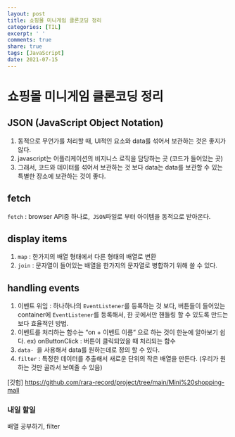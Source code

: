 ```yaml
---
layout: post
title: 쇼핑몰 미니게임 클론코딩 정리
categories: [TIL]
excerpt: ' '
comments: true
share: true
tags: [JavaScript]
date: 2021-07-15
---
```


# 쇼핑몰 미니게임 클론코딩 정리

## JSON (JavaScript Object Notation)

1. 동적으로 무언가를 처리할 때, UI적인 요소와 data를 섞어서 보관하는 것은 좋지가 않다.
2. javascript는 어플리케이션의 비지니스 로직을 담당하는 곳 (코드가 들어있는 곳) 
3. 그래서, 코드와 데이터를 섞어서 보관하는 것 보다 data는 data를 보관할 수 있는 특별한 장소에 보관하는 것이 좋다.

## fetch

`fetch` : browser API중 하나로,` JSON`파일로 부터 아이템을 동적으로 받아온다.

## display items

1. `map` : 한가지의 배열 형태에서 다른 형태의 배열로 변환 
2. `join` : 문자열이 들어있는 배열을 한가지의 문자열로 병합하기 위해 쓸 수 있다.

## handling events

1. 이벤트 위임 : 하나하나의 `EventListener`를 등록하는 것 보다, 버튼들이 들어있는 container에 `EventListener`를 등록해서, 한 곳에서만 핸들링 할 수 있도록 만드는 보다 효율적인 방법.
2. 이벤트를 처리하는 함수는 “on + 이벤트 이름“ 으로 하는 것이 한눈에 알아보기 쉽다. ex) onButtonClick : 버튼이 클릭되었을 때 처리되는 함수
3. `data- `을 사용해서 data를 원하는데로 정의 할 수 있다.
4. `filter` : 특정한 데이터를 추출해서 새로운 단위의 작은 배열을 만든다. (우리가 원하는 것만 골라서 보여줄 수 있음)

[깃헙] https://github.com/rara-record/project/tree/main/Mini%20shopping-mall

### 내일 할일 

배열 공부하기, filter

